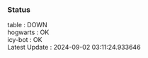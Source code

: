 ### Status


table : DOWN  
hogwarts : OK  
icy-bot : OK  
Latest Update : 2024-09-02 03:11:24.933646
